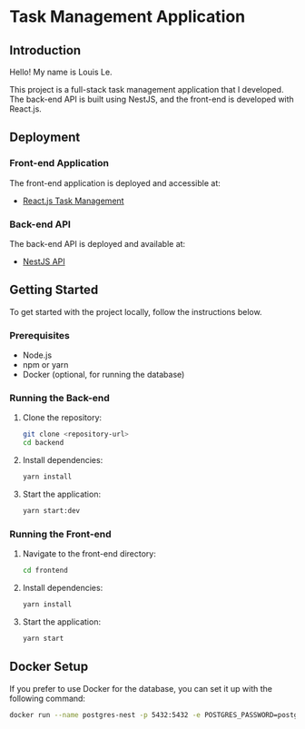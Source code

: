 # Task Management Application

## Introduction
Hello! My name is Louis Le.

This project is a full-stack task management application that I developed. The back-end API is built using NestJS, and the front-end is developed with React.js.

## Deployment

### Front-end Application
The front-end application is deployed and accessible at:
- [React.js Task Management](https://louis11-le.github.io/reactjs-tasks-management/#/)

### Back-end API
The back-end API is deployed and available at:
- [NestJS API](https://app-tasks-management-3644f0514b3a.herokuapp.com)

## Getting Started
To get started with the project locally, follow the instructions below.

### Prerequisites
- Node.js
- npm or yarn
- Docker (optional, for running the database)

### Running the Back-end
1. Clone the repository:
   ```bash
   git clone <repository-url>
   cd backend
   ```

2. Install dependencies:
   ```bash
   yarn install
   ```

3. Start the application:
   ```bash
   yarn start:dev
   ```

### Running the Front-end
1. Navigate to the front-end directory:
   ```bash
   cd frontend
   ```

2. Install dependencies:
   ```bash
   yarn install
   ```

3. Start the application:
   ```bash
   yarn start
   ```

## Docker Setup
If you prefer to use Docker for the database, you can set it up with the following command:

```bash
docker run --name postgres-nest -p 5432:5432 -e POSTGRES_PASSWORD=postgres -d postgres
```
